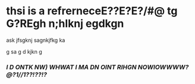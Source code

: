 # thsi is a refrerneceE??E?E?/#@ tg G?REgh n;hlknj egdkgn

ask jfsgknj sagnkjfkg ka

g sa
g d kjkn g

### ***I D ONTK NW) WHWAT I MA DN OINT RIHGN NOWIOWWWW?@?1//1??!??!?***